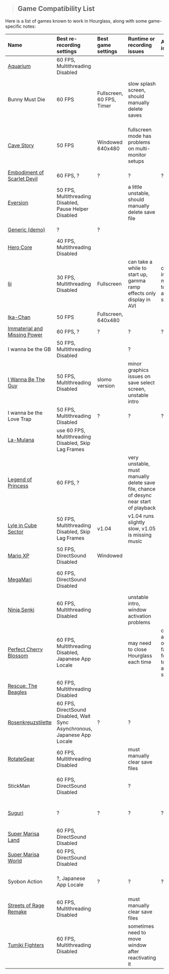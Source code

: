 > ## Game Compatibility List ##

Here is a list of games known to work in Hourglass, along with some game-specific notes:


| **Name** | **Best re-recording settings** | **Best game settings** | **Runtime or recording issues** | **AVI issues** | **Status** |
|:---------|:-------------------------------|:-----------------------|:--------------------------------|:---------------|:-----------|
|[Aquarium](http://distractionware.com/oracle/Games/Aquarium0.1.zip)|60 FPS, Multithreading Disabled |                        |                                 |                |Tested on XP|
|Bunny Must Die|60 FPS                          |Fullscreen, 60 FPS, Timer|slow splash screen, should manually delete saves|                |Tested on XP and 7-x64, videos exist|
|[Cave Story](http://www.cavestory.org/info_about.php)|50 FPS                          |Windowed 640x480        |fullscreen mode has problems on multi-monitor setups|                |Tested on XP and 7-x64, videos exist|
|[Embodiment of Scarlet Devil](http://en.touhouwiki.net/wiki/Embodiment_of_Scarlet_Devil)|60 FPS, ?                       |?                       |?                                |?               |videos exist|
|[Eversion](http://zarat.us/tra/offline-games/eversion.html)|50 FPS, Multithreading Disabled, Pause Helper Disabled|                        |a little unstable, should manually delete save file|                |Tested on XP and 7-x64|
|[Generic (demo)](http://generic2d.blogspot.com/)|?                               |?                       |                                 |                |Tested on XP|
|[Hero Core](http://www.remar.se/daniel/herocore.php)|40 FPS, Multithreading Disabled |                        |                                 |                |Tested on XP|
|[Iji](http://www.remar.se/daniel/iji.php)|30 FPS, Multithreading Disabled |Fullscreen              |can take a while to start up, gamma ramp effects only display in AVI|capture in slow-motion to avoid audio skipping|Tested on XP|
|[Ika-Chan](http://www.cavestory.org/othergames_ikachan.php)|50 FPS                          |Fullscreen, 640x480     |                                 |                |Tested on XP|
|[Immaterial and Missing Power](http://en.touhouwiki.net/wiki/Immaterial_and_Missing_Power)|60 FPS, ?                       |?                       |?                                |?               |videos exist|
|I wanna be the GB|50 FPS, Multithreading Disabled |                        |?                                |                |Tested on XP|
|[I Wanna Be The Guy](http://kayin.pyoko.org/iwbtg/)|50 FPS, Multithreading Disabled |slomo version           |minor graphics issues on save select screen, unstable intro|                |Tested on XP, videos exist|
|I wanna be the Love Trap|50 FPS, Multithreading Disabled |?                       |?                                |?               |videos exist|
|[La-Mulana](http://agtp.romhack.net/project.php?id=lamulana)|use 60 FPS, Multithreading Disabled, Skip Lag Frames|                        |                                 |                |Tested on XP|
|[Legend of Princess](http://www.konjak.org/index.php?folder=4&file=11)|60 FPS, ?                       |                        |very unstable, must manually delete save file, chance of desync near start of playback|                |Tested on XP|
|[Lyle in Cube Sector](http://www.sitesled.com/members/bogo/lyle.html)|50 FPS, Multithreading Disabled, Skip Lag Frames|v1.04                   |v1.04 runs slightly slow, v1.05 is missing music|                |Tested on XP, videos exist|
|[Mario XP](http://www.acid-play.com/download/super-mario-xp)|50 FPS, DirectSound Disabled    |Windowed                |                                 |                |Tested on XP|
|[MegaMari](http://en.touhouwiki.net/wiki/MegaMari)|60 FPS, DirectSound Disabled    |                        |                                 |                |Tested on XP, videos exist|
|[Ninja Senki](http://ninjasenki.com/)|60 FPS, Multithreading Disabled |                        |unstable intro, window activation problems|                |Tested on XP, videos exist|
|[Perfect Cherry Blossom](http://en.touhouwiki.net/wiki/Perfect_Cherry_Blossom)|60 FPS, Multithreading Disabled, Japanese App Locale|                        |may need to close Hourglass each time|capture audio-only in fast-forward to avoid audio skipping|Tested on XP, videos exist|
|[Rescue: The Beagles](http://www.16x16.org/2008/12/05/rescue-the-beagles-final-version-released/)|60 FPS, Multithreading Disabled |                        |                                 |                |Tested on XP|
|[Rosenkreuzstilette](http://rks.wikia.com/wiki/Rosenkreuzstilette)|60 FPS, DirectSound Disabled, Wait Sync Asynchronous, Japanese App Locale|?                       |?                                |                |Tested on XP, videos exist|
|[RotateGear](http://translate.google.com/translate?hl=en&sl=ja&u=http://maglog.jp/alpha-secret-base/Article313069.html)|60 FPS, Multithreading Disabled |                        |must manually clear save files   |                |Tested on XP, videos exist|
|StickMan  |60 FPS, DirectSound Disabled    |                        |?                                |                |Tested on XP, videos exist|
|[Suguri](http://daidai.moo.jp/dl.html)|?                               |?                       |?                                |?               |Tested on XP, videos exist|
|[Super Marisa Land](http://en.touhouwiki.net/wiki/Super_Marisa_Land)|60 FPS, DirectSound Disabled    |                        |                                 |                |Tested on XP|
|[Super Marisa World](http://en.touhouwiki.net/wiki/Super_Marisa_World)|60 FPS, DirectSound Disabled    |                        |                                 |                |Tested on XP|
|Syobon Action|?, Japanese App Locale          |?                       |?                                |?               |Tested on XP, videos exist|
|[Streets of Rage Remake](http://www.bombergames.net/sorr_project/)|60 FPS, Multithreading Disabled |                        |must manually clear save files   |                |Tested on XP|
|[Tumiki Fighters](http://www.asahi-net.or.jp/~cs8k-cyu/windows/tf_e.html)|60 FPS, Multithreading Disabled |                        |sometimes need to move window after reactivating it|                |Tested on XP|